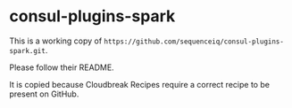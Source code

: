 # consul-plugins-spark

This is a working copy of ```https://github.com/sequenceiq/consul-plugins-spark.git```. 

Please follow their README.

It is copied because Cloudbreak Recipes require a correct recipe to be present on GitHub.

